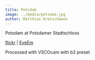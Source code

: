 ```yaml
---
title: Potsdam
image: ../media/potsdam.jpg
author: Matthias Kretschmann
---
```


Potsdam at Potsdamer Stadtschloss

[flickr](https://www.flickr.com/photos/krema/13229034343/) | [EyeEm](http://www.eyeem.com/p/32659561)

Processed with VSCOcam with b3 preset
